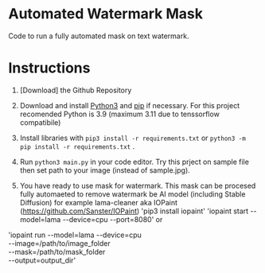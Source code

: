 # Automated Watermark Mask

Code to run a fully automated mask on text watermark.

# Instructions

1. [Download] the Github Repository

2. Download and install [Python3](https://www.python.org/downloads/) and [pip](https://pip.pypa.io/en/stable/installing/) if necessary. For this project recomended Python is 3.9 (maximum 3.11 due to tenssorflow compatibile)

3. Install libraries with `pip3 install -r requirements.txt` or `python3 -m pip install -r requirements.txt` .

4. Run `python3 main.py` in your code editor. Try this prject on sample file then set path to your image (instead of sample.jpg).

5. You have ready to use mask for watermark. This mask can be procesed fully automaeted to remove watermark be AI model (including Stable Diffusion) for example lama-cleaner aka IOPaint (https://github.com/Sanster/IOPaint)
'pip3 install iopaint'
'iopaint start --model=lama --device=cpu --port=8080'
 or

'iopaint run --model=lama --device=cpu \
--image=/path/to/image_folder \
--mask=/path/to/mask_folder \
--output=output_dir'
